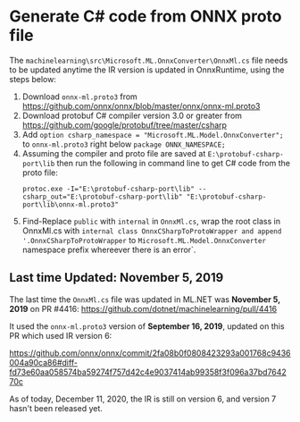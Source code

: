 # Generate C# code from ONNX proto file

The `machinelearning\src\Microsoft.ML.OnnxConverter\OnnxMl.cs` file needs to be updated anytime the IR version is updated in OnnxRuntime, using the steps below:

1. Download `onnx-ml.proto3` from https://github.com/onnx/onnx/blob/master/onnx/onnx-ml.proto3
2. Download protobuf C# compiler version 3.0 or greater from 
   https://github.com/google/protobuf/tree/master/csharp
3. Add `option csharp_namespace =
   "Microsoft.ML.Model.OnnxConverter";` to `onnx-ml.proto3` right below `package ONNX_NAMESPACE;`
4. Assuming the compiler and proto file are saved at
   `E:\protobuf-csharp-port\lib` then run the following in command line to get C# code from the proto file:
   ```
   protoc.exe -I="E:\protobuf-csharp-port\lib" --csharp_out="E:\protobuf-csharp-port\lib" "E:\protobuf-csharp-port\lib\onnx-ml.proto3"
   ```
5. Find-Replace `public` with `internal` in `OnnxMl.cs`, wrap the root class in OnnxMl.cs with `internal class OnnxCSharpToProtoWrapper and append '.OnnxCSharpToProtoWrapper` to `Microsoft.ML.Model.OnnxConverter` namespace prefix whereever there is an error`.

## Last time Updated: November 5, 2019

The last time the `OnnxMl.cs` file was updated in ML.NET was **November 5, 2019** on PR #4416:
https://github.com/dotnet/machinelearning/pull/4416

It used the `onnx-ml.proto3` version of **September 16, 2019**, updated on this PR which used IR version 6:

https://github.com/onnx/onnx/commit/2fa08b0f0808423293a001768c9436004a90ca86#diff-fd73e60aa058574ba59274f757d42c4e9037414ab99358f3f096a37bd764270c

As of today, December 11, 2020, the IR is still on version 6, and version 7 hasn't been released yet.